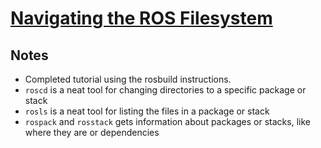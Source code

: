 # [Navigating the ROS Filesystem](http://wiki.ros.org/ROS/Tutorials/NavigatingTheFilesystem)

## Notes

- Completed tutorial using the rosbuild instructions.
- `roscd` is a neat tool for changing directories to a specific package or stack
- `rosls` is a neat tool for listing the files in a package or stack
- `rospack` and `rosstack` gets information about packages or stacks, like where they are or dependencies
